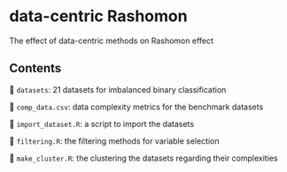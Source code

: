 # data-centric Rashomon
The effect of data-centric methods on Rashomon effect 

## Contents

:file_folder: `datasets`: 21 datasets for imbalanced binary classification 

:floppy_disk: `comp_data.csv`: data complexity metrics for the benchmark datasets

:page_facing_up: `import_dataset.R`: a script to import the datasets

:page_facing_up: `filtering.R`: the filtering methods for variable selection

:page_facing_up: `make_cluster.R`: the clustering the datasets regarding their complexities
